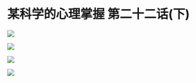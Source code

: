# 某科学的心理掌握 第二十二话(下)

![](https://cnindex.github.io/Mental-Out/images/22/5.jpg)

![](https://cnindex.github.io/Mental-Out/images/22/6.jpg)

![](https://cnindex.github.io/Mental-Out/images/22/7.jpg)

![](https://cnindex.github.io/Mental-Out/images/22/8.jpg)
